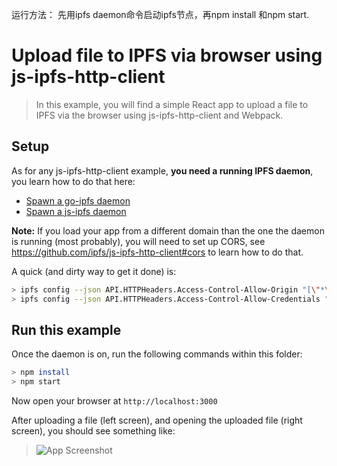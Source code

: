 运行方法：
先用ipfs daemon命令启动ipfs节点，再npm install 和npm start.

# Upload file to IPFS via browser using js-ipfs-http-client

> In this example, you will find a simple React app to upload a file to IPFS via the browser using js-ipfs-http-client and Webpack.

## Setup

As for any js-ipfs-http-client example, **you need a running IPFS daemon**, you learn how to do that here:

- [Spawn a go-ipfs daemon](https://ipfs.io/docs/getting-started/)
- [Spawn a js-ipfs daemon](https://github.com/ipfs/js-ipfs#usage)

**Note:** If you load your app from a different domain than the one the daemon is running (most probably), you will need to set up CORS, see https://github.com/ipfs/js-ipfs-http-client#cors to learn how to do that.

A quick (and dirty way to get it done) is:

```bash
> ipfs config --json API.HTTPHeaders.Access-Control-Allow-Origin "[\"*\"]"
> ipfs config --json API.HTTPHeaders.Access-Control-Allow-Credentials "[\"true\"]"
```

## Run this example

Once the daemon is on, run the following commands within this folder:

```bash
> npm install
> npm start
```

Now open your browser at `http://localhost:3000`

After uploading a file (left screen), and opening the uploaded file (right screen), you should see something like:

> ![App Screenshot](https://github.com/ipfs/js-ipfs-http-client/raw/master/examples/upload-file-via-browser/screenshot.png)
